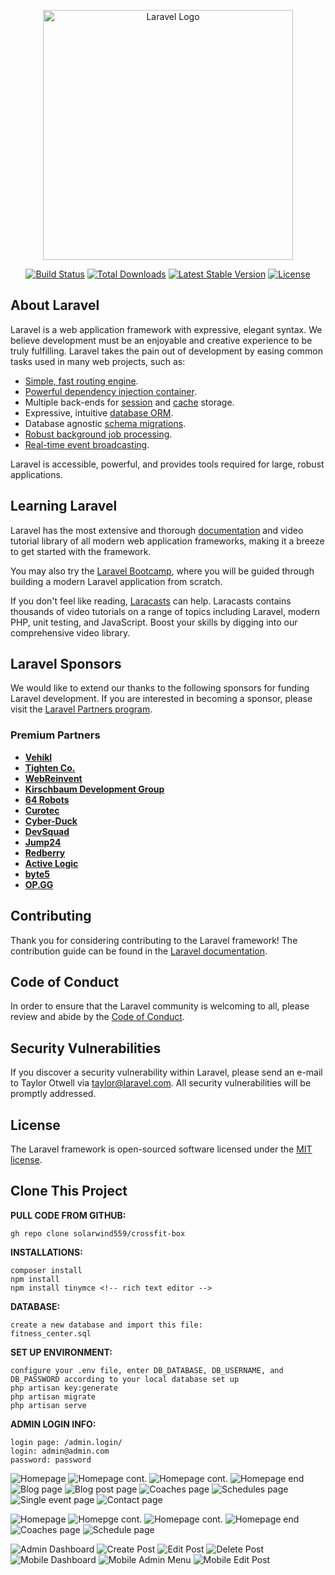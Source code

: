 <p align="center"><a href="https://laravel.com" target="_blank"><img src="https://raw.githubusercontent.com/laravel/art/master/logo-lockup/5%20SVG/2%20CMYK/1%20Full%20Color/laravel-logolockup-cmyk-red.svg" width="400" alt="Laravel Logo"></a></p>

<p align="center">
<a href="https://github.com/laravel/framework/actions"><img src="https://github.com/laravel/framework/workflows/tests/badge.svg" alt="Build Status"></a>
<a href="https://packagist.org/packages/laravel/framework"><img src="https://img.shields.io/packagist/dt/laravel/framework" alt="Total Downloads"></a>
<a href="https://packagist.org/packages/laravel/framework"><img src="https://img.shields.io/packagist/v/laravel/framework" alt="Latest Stable Version"></a>
<a href="https://packagist.org/packages/laravel/framework"><img src="https://img.shields.io/packagist/l/laravel/framework" alt="License"></a>
</p>

## About Laravel

Laravel is a web application framework with expressive, elegant syntax. We believe development must be an enjoyable and creative experience to be truly fulfilling. Laravel takes the pain out of development by easing common tasks used in many web projects, such as:

- [Simple, fast routing engine](https://laravel.com/docs/routing).
- [Powerful dependency injection container](https://laravel.com/docs/container).
- Multiple back-ends for [session](https://laravel.com/docs/session) and [cache](https://laravel.com/docs/cache) storage.
- Expressive, intuitive [database ORM](https://laravel.com/docs/eloquent).
- Database agnostic [schema migrations](https://laravel.com/docs/migrations).
- [Robust background job processing](https://laravel.com/docs/queues).
- [Real-time event broadcasting](https://laravel.com/docs/broadcasting).

Laravel is accessible, powerful, and provides tools required for large, robust applications.

## Learning Laravel

Laravel has the most extensive and thorough [documentation](https://laravel.com/docs) and video tutorial library of all modern web application frameworks, making it a breeze to get started with the framework.

You may also try the [Laravel Bootcamp](https://bootcamp.laravel.com), where you will be guided through building a modern Laravel application from scratch.

If you don't feel like reading, [Laracasts](https://laracasts.com) can help. Laracasts contains thousands of video tutorials on a range of topics including Laravel, modern PHP, unit testing, and JavaScript. Boost your skills by digging into our comprehensive video library.

## Laravel Sponsors

We would like to extend our thanks to the following sponsors for funding Laravel development. If you are interested in becoming a sponsor, please visit the [Laravel Partners program](https://partners.laravel.com).

### Premium Partners

- **[Vehikl](https://vehikl.com/)**
- **[Tighten Co.](https://tighten.co)**
- **[WebReinvent](https://webreinvent.com/)**
- **[Kirschbaum Development Group](https://kirschbaumdevelopment.com)**
- **[64 Robots](https://64robots.com)**
- **[Curotec](https://www.curotec.com/services/technologies/laravel/)**
- **[Cyber-Duck](https://cyber-duck.co.uk)**
- **[DevSquad](https://devsquad.com/hire-laravel-developers)**
- **[Jump24](https://jump24.co.uk)**
- **[Redberry](https://redberry.international/laravel/)**
- **[Active Logic](https://activelogic.com)**
- **[byte5](https://byte5.de)**
- **[OP.GG](https://op.gg)**

## Contributing

Thank you for considering contributing to the Laravel framework! The contribution guide can be found in the [Laravel documentation](https://laravel.com/docs/contributions).

## Code of Conduct

In order to ensure that the Laravel community is welcoming to all, please review and abide by the [Code of Conduct](https://laravel.com/docs/contributions#code-of-conduct).

## Security Vulnerabilities

If you discover a security vulnerability within Laravel, please send an e-mail to Taylor Otwell via [taylor@laravel.com](mailto:taylor@laravel.com). All security vulnerabilities will be promptly addressed.

## License

The Laravel framework is open-sourced software licensed under the [MIT license](https://opensource.org/licenses/MIT).

## Clone This Project

**PULL CODE FROM GITHUB:**
```
gh repo clone solarwind559/crossfit-box
```

**INSTALLATIONS:**
```
composer install
npm install
npm install tinymce <!-- rich text editor -->
```

**DATABASE:**
```
create a new database and import this file:
fitness_center.sql
```

**SET UP ENVIRONMENT:**
```
configure your .env file, enter DB_DATABASE, DB_USERNAME, and DB_PASSWORD according to your local database set up
php artisan key:generate
php artisan migrate
php artisan serve
```

**ADMIN LOGIN INFO:**
```
login page: /admin.login/
login: admin@admin.com
password: password
```

<!-- SCREENSHOTS -->
<!-- Desktop -->
![Homepage](<screenshots/Ekrānuzņēmums 2024-06-09 140029.png>)
![Homepage cont.](<Ekrānuzņēmums 2024-06-09 140055.png>)
![Homepage cont.](<Ekrānuzņēmums 2024-06-09 140109.png>)
![Homepage end](<Ekrānuzņēmums 2024-06-09 140129.png>)
![Blog page](<Ekrānuzņēmums 2024-06-09 140212.png>)
![Blog post page](<Ekrānuzņēmums 2024-06-09 140240.png>)
![Coaches page](<Ekrānuzņēmums 2024-06-09 140257.png>)
![Schedules page](<Ekrānuzņēmums 2024-06-09 140323.png>)
![Single event page](<Ekrānuzņēmums 2024-06-10 150113.png>)
![Contact page](<Ekrānuzņēmums 2024-06-09 140541.png>)
<!-- Mobile -->
![Homepage](<Ekrānuzņēmums 2024-06-10 160641.png>)
![Homepge cont.](<Ekrānuzņēmums 2024-06-09 140928.png>)
![Homepage cont.](<Ekrānuzņēmums 2024-06-09 140959.png>)
![Homepage end](<Ekrānuzņēmums 2024-06-09 140904.png>)
![Coaches page](<Ekrānuzņēmums 2024-06-09 141037.png>)
![Schedule page](<Ekrānuzņēmums 2024-06-09 141105.png>)
<!-- Admin page -->
![Admin Dashboard](<Ekrānuzņēmums 2024-06-11 224412.png>)
![Create Post](<Ekrānuzņēmums 2024-06-09 135812.png>)
![Edit Post](<Ekrānuzņēmums 2024-06-09 130354.png>)
![Delete Post](<Ekrānuzņēmums 2024-06-09 144312.png>)
![Mobile Dashboard](<Ekrānuzņēmums 2024-06-11 221149.png>)
![Mobile Admin Menu](<Ekrānuzņēmums 2024-06-11 221239.png>)
![Mobile Edit Post](<Ekrānuzņēmums 2024-06-11 221601.png>)
